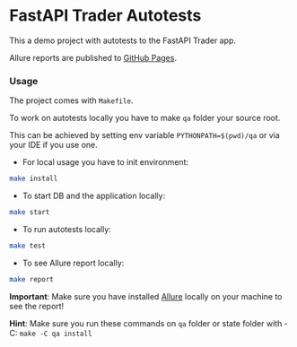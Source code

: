 # FastAPI Trader Autotests

This a demo project with autotests to the FastAPI Trader app.

Allure reports are published to [GitHub Pages](https://s1r3m.github.io/fast_api_orders/).

### Usage
The project comes with `Makefile`.

To work on autotests locally you have to make `qa` folder your source root.

This can be achieved by setting env variable `PYTHONPATH=$(pwd)/qa` or via your IDE if you use one.


* For local usage you have to init environment:
```bash
make install
```

* To start DB and the application locally:
```bash
make start
```

* To run autotests locally:
```bash
make test
```

* To see Allure report locally:
```bash
make report
```
**Important**: Make sure you have installed [Allure](https://allurereport.org/docs/install/) locally on your machine to see the report!


**Hint**: Make sure you run these commands on `qa` folder or state folder with -C: `make -C qa install`
